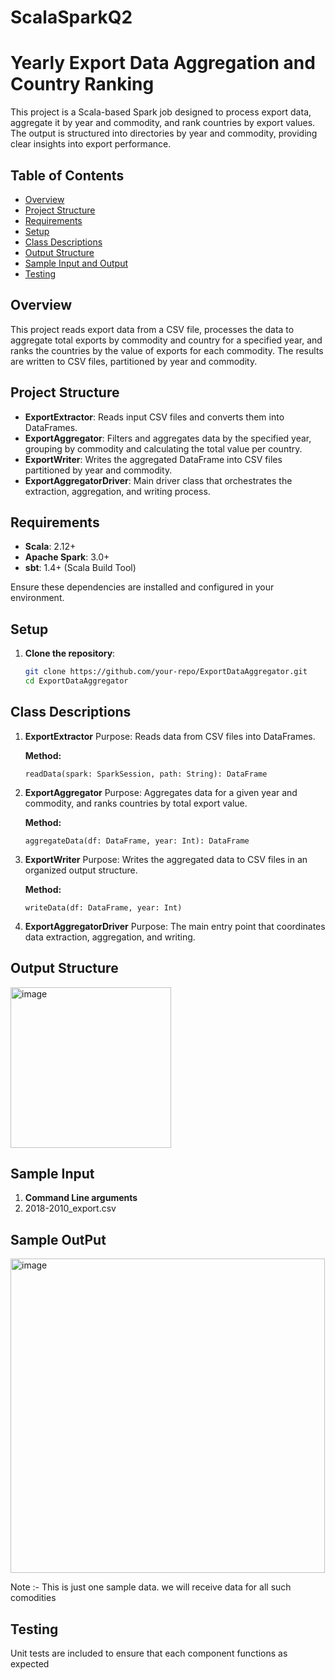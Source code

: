 # ScalaSparkQ2

# Yearly Export Data Aggregation and Country Ranking

This project is a Scala-based Spark job designed to process export data, aggregate it by year and commodity, and rank countries by export values. The output is structured into directories by year and commodity, providing clear insights into export performance.

## Table of Contents
- [Overview](#overview)
- [Project Structure](#project-structure)
- [Requirements](#requirements)
- [Setup](#setup)
- [Class Descriptions](#class-descriptions)
- [Output Structure](#output-structure)
- [Sample Input and Output](#sample-input-and-output)
- [Testing](#testing)

## Overview
This project reads export data from a CSV file, processes the data to aggregate total exports by commodity and country for a specified year, and ranks the countries by the value of exports for each commodity. The results are written to CSV files, partitioned by year and commodity.

## Project Structure
- **ExportExtractor**: Reads input CSV files and converts them into DataFrames.
- **ExportAggregator**: Filters and aggregates data by the specified year, grouping by commodity and calculating the total value per country.
- **ExportWriter**: Writes the aggregated DataFrame into CSV files partitioned by year and commodity.
- **ExportAggregatorDriver**: Main driver class that orchestrates the extraction, aggregation, and writing process.

## Requirements
- **Scala**: 2.12+
- **Apache Spark**: 3.0+
- **sbt**: 1.4+ (Scala Build Tool)

Ensure these dependencies are installed and configured in your environment.

## Setup
1. **Clone the repository**:
   ```bash
   git clone https://github.com/your-repo/ExportDataAggregator.git
   cd ExportDataAggregator
## Class Descriptions
1. **ExportExtractor**
   Purpose: Reads data from CSV files into DataFrames.

   **Method:**
   ```text
   readData(spark: SparkSession, path: String): DataFrame

2. **ExportAggregator**
   Purpose: Aggregates data for a given year and commodity, and ranks countries by total export value.

   **Method:**
   ```text
   aggregateData(df: DataFrame, year: Int): DataFrame
   
3. **ExportWriter**
  Purpose: Writes the aggregated data to CSV files in an organized output structure.

   **Method:**
   ```text
   writeData(df: DataFrame, year: Int)
4. **ExportAggregatorDriver**
   Purpose: The main entry point that coordinates data extraction, aggregation, and writing.

## Output Structure

<img width="257" alt="image" src="https://github.com/user-attachments/assets/57d2102c-18b9-4242-aab7-928f20b86ba5">



## Sample Input 
1. **Command Line arguments**
   <year>
2. 2018-2010_export.csv

## Sample OutPut

<img width="503" alt="image" src="https://github.com/user-attachments/assets/00b421ab-7edc-4529-8556-4e3bf101f060">


Note :- This is just one sample data. we will receive data for all such comodities

## Testing
Unit tests are included to ensure that each component functions as expected
